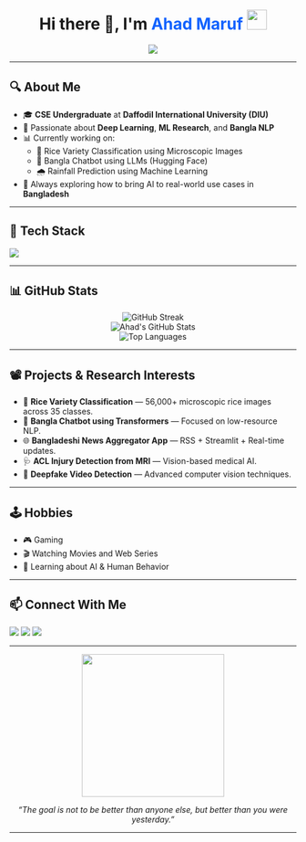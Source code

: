 <h1 align="center">
  Hi there 👋, I'm <span style="color:#0f62fe;">Ahad Maruf</span>
  <img src="https://media.giphy.com/media/hvRJCLFzcasrR4ia7z/giphy.gif" width="35px" />
</h1>

<p align="center">
  <img src="https://readme-typing-svg.demolab.com/?lines=Data+Engineer+%7C+Machine+Learning+Enthusiast;Deep+Learning+Researcher+%7C+CSE+Student+@DIU;Loves+AI,+Gaming+%26+Movies&center=true&width=500&height=120" />
</p>

---

## 🔍 About Me

- 🎓 **CSE Undergraduate** at **Daffodil International University (DIU)**
- 🌱 Passionate about **Deep Learning**, **ML Research**, and **Bangla NLP**
- 📊 Currently working on:
  - 🔬 Rice Variety Classification using Microscopic Images
  - 🤖 Bangla Chatbot using LLMs (Hugging Face)
  - 🌧️ Rainfall Prediction using Machine Learning
- 🧠 Always exploring how to bring AI to real-world use cases in **Bangladesh**

---

## 🔧 Tech Stack

<p align="left">
  <img src="https://skillicons.dev/icons?i=python,tensorflow,pytorch,scikit-learn,pandas,numpy,streamlit,fastapi,git,linux,html,css,c" />
</p>

---

## 📊 GitHub Stats

<p align="center">
  <img src="https://github-readme-streak-stats.herokuapp.com/?user=ahadmaruf292&theme=radical" alt="GitHub Streak" />
  <br />
  <img src="https://github-readme-stats.vercel.app/api?username=ahadmaruf&show_icons=true&theme=radical" alt="Ahad's GitHub Stats" />
  <br />
  <img src="https://github-readme-stats.vercel.app/api/top-langs/?username=ahadmaruf&layout=compact&theme=radical" alt="Top Languages" />
</p>

---

## 📽️ Projects & Research Interests

- 🧪 **Rice Variety Classification** — 56,000+ microscopic rice images across 35 classes.
- 🧠 **Bangla Chatbot using Transformers** — Focused on low-resource NLP.
- 🌐 **Bangladeshi News Aggregator App** — RSS + Streamlit + Real-time updates.
- 🩺 **ACL Injury Detection from MRI** — Vision-based medical AI.
- 📡 **Deepfake Video Detection** — Advanced computer vision techniques.

---

## 🕹️ Hobbies

- 🎮 Gaming
- 🎬 Watching Movies and Web Series
- 💬 Learning about AI & Human Behavior

---

## 📫 Connect With Me

<p align="left">
  <a href="mailto:ahadmaruf292@gmail.com"><img src="https://img.shields.io/badge/Gmail-%23D14836.svg?style=for-the-badge&logo=gmail&logoColor=white" /></a>
  <a href="https://www.linkedin.com/in/ahadmaruf/"><img src="https://img.shields.io/badge/LinkedIn-blue?style=for-the-badge&logo=linkedin&logoColor=white" /></a>
  <a href="https://github.com/ahadmaruf292"><img src="https://img.shields.io/badge/GitHub-%2312100E.svg?style=for-the-badge&logo=github&logoColor=white" /></a>
</p>

---

<p align="center">
  <img src="https://media.giphy.com/media/v1.Y2lkPTc5MGI3NjExcXY3cXNmMWRya3I5b25ibWVhZmJmMHl3aWduY3AwNndzYmJvcWRkNCZlcD12MV9naWZzX3NlYXJjaCZjdD1n/l0MYt5jPR6QX5pnqM/giphy.gif" width="250" />
</p>

<p align="center"><i>“The goal is not to be better than anyone else, but better than you were yesterday.”</i></p>

---
